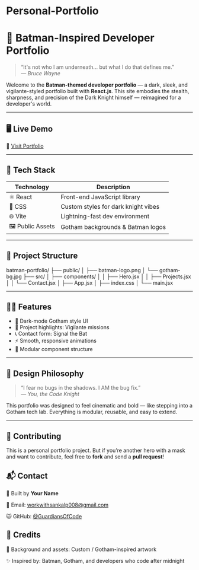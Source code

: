 # Personal-Portfolio
# 🦇 Batman-Inspired Developer Portfolio

> “It's not who I am underneath... but what I do that defines me.”  
> — *Bruce Wayne*

Welcome to the **Batman-themed developer portfolio** — a dark, sleek, and vigilante-styled portfolio built with **React.js**. This site embodies the stealth, sharpness, and precision of the Dark Knight himself — reimagined for a developer's world.

---

## 🖥️ Live Demo

🚀 [Visit Portfolio](https://your-live-site-link.com)

---

## 🧰 Tech Stack

| Technology     | Description                        |
|----------------|------------------------------------|
| ⚛️ React       | Front-end JavaScript library        |
| 🎨 CSS         | Custom styles for dark knight vibes |
| 🌐 Vite        | Lightning-fast dev environment      |
| 🖼 Public Assets | Gotham backgrounds & Batman logos   |

---

## 📂 Project Structure

batman-portfolio/
├── public/
│ ├── batman-logo.png
│ └── gotham-bg.jpg
├── src/
│ ├── components/
│ │ ├── Hero.jsx
│ │ ├── Projects.jsx
│ │ └── Contact.jsx
│ ├── App.jsx
│ ├── index.css
│ └── main.jsx


---

## 🧑‍💻 Features

- 🦇 Dark-mode Gotham style UI
- 💼 Project highlights: Vigilante missions
- 📞 Contact form: Signal the Bat
- ⚡ Smooth, responsive animations
- 🧠 Modular component structure

---

## 🎨 Design Philosophy

> “I fear no bugs in the shadows. I AM the bug fix.”  
> — *You, the Code Knight*

This portfolio was designed to feel cinematic and bold — like stepping into a Gotham tech lab. Everything is modular, reusable, and easy to extend.

---

<section class="info-section">
  <h2>🧩 Contributing</h2>
  <p>This is a personal portfolio project. But if you’re another hero with a mask and want to contribute, feel free to <strong>fork</strong> and send a <strong>pull request</strong>!</p>

  <h2>📬 Contact</h2>
  <p>💼 Built by <strong>Your Name</strong></p>
  <p>📧 Email: <a href="workwithsankalp@email.com">workwithsankalp008@gmail.com</a></p>
  <p>🐱 GitHub: <a href="https://github.com/GuardiansOfCode" target="_blank">@GuardiansOfCode</a></p>

  <h2>🦇 Credits</h2>
  <p>🎨 Background and assets: Custom / Gotham-inspired artwork</p>
  <p>✨ Inspired by: Batman, Gotham, and developers who code after midnight</p>

  
